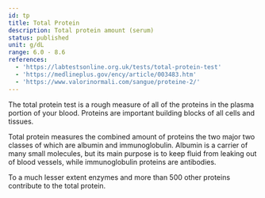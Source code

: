 ```yaml
---
id: tp
title: Total Protein
description: Total protein amount (serum)
status: published
unit: g/dL
range: 6.0 - 8.6
references:
  - 'https://labtestsonline.org.uk/tests/total-protein-test'
  - 'https://medlineplus.gov/ency/article/003483.htm'
  - 'https://www.valorinormali.com/sangue/proteine-2/'
---
```

The total protein test is a rough measure of all of the proteins in the plasma portion of your blood. Proteins are important building blocks of all cells and tissues. 

Total protein measures the combined amount of proteins the two major two classes of which are albumin and immunoglobulin. Albumin is a carrier of many small molecules, but its main purpose is to keep fluid from leaking out of blood vessels, while immunoglobulin proteins are antibodies. 

To a much lesser extent enzymes and more than 500 other proteins contribute to the total protein.
